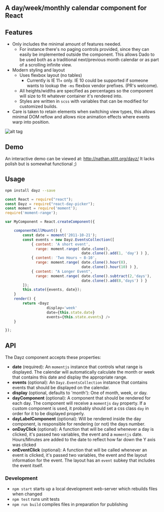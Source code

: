 ## A day/week/monthly calendar component for React

## Features
* Only includes the minimal amount of features needed.
    * For instance there's no paging controls provided, since they can easily be implemented outside the component.  This allows Dado to be used both as a traditional next/previous month calendar or as part of a scrolling infinite view.
* Modern styling and layout
    * Uses flexbox layout (no tables)
        *  Currently is IE 11+ only.  IE 10 could be supported if someone wants to lookup the `-ms` flexbox vendor prefixes.  (PR's welcome).
    * All heights/widths are specified as percentages so the component will size to fit whatever container it's rendered into.
    * Styles are written in `scss` with variables that can be modified for customized builds.
* Care is taken to retain elements when switching view types, this allows minimal DOM reflow and allows nice animation effects where events warp into position.




![alt tag](http://nathan.stitt.org/images/dayz-screenshot.png)

## Demo

An interactive demo can be viewed at: http://nathan.stitt.org/dayz/  It lacks polish but is somewhat functional ;)

## Usage

```bash
npm install dayz --save
```

```js
const React = require("react");
const Dayz = require("react-day-picker");
const moment = require('moment');
require('moment-range');

var MyComponent = React.createComponent({

    componentWillMount() {
        const date = moment('2011-10-21');
        const events = new Dayz.EventsCollection([
            { content: 'A short event',
              range: moment.range( date.clone(),
                                   date.clone().add(1, 'day') ) },
            { content: 'Two Hours ~ 8-10',
              range: moment.range( date.clone().hour(8),
                                   date.clone().hour(10) ) },
            { content: "A Longer Event",
              range: moment.range( date.clone().subtract(2,'days'),
                                   date.clone().add(8,'days') ) }
        ]);
        this.state({events, date});
    }
    render() {
        return <Dayz
                   display='week'
                   date={this.state.date}
                   events={this.state.events} />
    }

});
```

## API

The Dayz component accepts these properties:

 * **date** (required):     An `momentjs` instance that controls what range is displayed. The calendar will automatically calculate the month or week that contains this date and display the appropriate range.
 * **events** (optional):  An `Dayz.EventsCollection` instance that contains events that should be displayed on the calendar.
 * **display** (optional, defaults to 'month'):  One of month, week, or day.
 * **dayComponent** (optional):  A component that should be rendered for each day. The component will receive a `momentjs` `day` property.  If a custom component is used, it probably should set a css class `day` in order for it to be displayed properly.
 * **dayLabelComponent** (optional): Will be rendered inside the day component, is responsible for rendering (or not) the days number.
 * **onDayClick** (optional): A function that will be called whenever a day is clicked, it's passed two variables, the event and a `momentjs` date.  Hours/Minutes are added to the date to reflect how far down the Y axis was clicked
 * **onEventClick** (optional): A function that will be called whenever an event is clicked, it's passed two variables, the event and the layout information for the event.  The layout has an `event` subkey that includes the event itself.


### Development

- `npm start` starts up a local development web-server which rebuilds files when changed
- `npm test` runs unit tests
- `npm run build` compiles files in preparation for publishing
